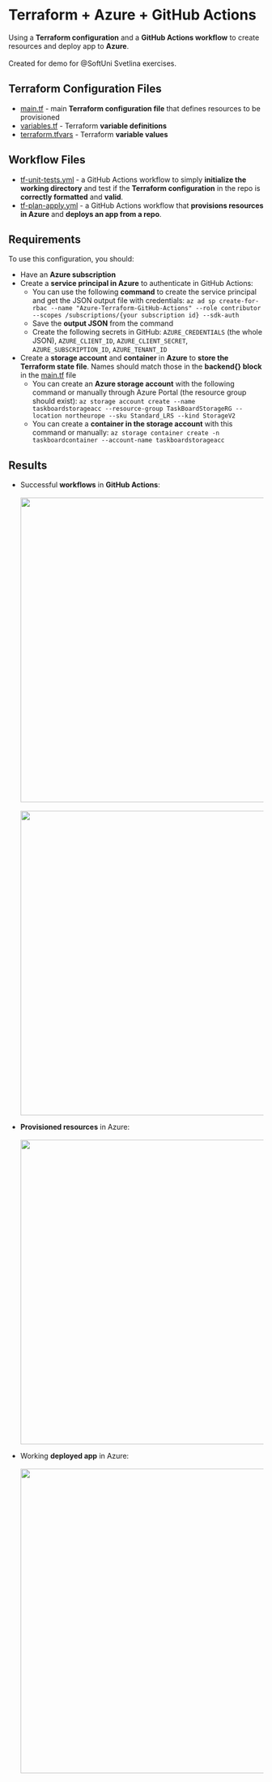 # Terraform + Azure + GitHub Actions
Using a **Terraform configuration** and a **GitHub Actions workflow** to create resources and deploy app to **Azure**.
<br></br>
Created for demo for @SoftUni Svetlina exercises.

## Terraform Configuration Files
  - [main.tf](https://github.com/evandonova/Terraform-Azure-Actions-Demo/blob/main/main.tf) - main **Terraform configuration file** that defines resources to be provisioned
  - [variables.tf](https://github.com/evandonova/Terraform-Azure-Actions-Demo/blob/main/variables.tf) - Terraform **variable definitions**
  - [terraform.tfvars](https://github.com/evandonova/Terraform-Azure-Actions-Demo/blob/main/terraform.tfvars) - Terraform **variable values**

## Workflow Files
  - [tf-unit-tests.yml](https://github.com/evandonova/Terraform-Azure-Actions-Demo/blob/main/.github/workflows/tf-unit-tests.yml) - a GitHub Actions workflow to simply **initialize the working directory** and test if the **Terraform configuration** in the repo is **correctly formatted** and **valid**.
  - [tf-plan-apply.yml](https://github.com/evandonova/Terraform-Azure-Actions-Demo/blob/main/.github/workflows/tf-plan-apply.yml) - a GitHub Actions workflow that **provisions resources in Azure** and **deploys an app from a repo**.

## Requirements
To use this configuration, you should:
  - Have an **Azure subscription**
  - Create a **service principal in Azure** to authenticate in GitHub Actions:
      - You can use the following **command** to create the service principal and get the JSON output file with credentials:
      ``az ad sp create-for-rbac --name "Azure-Terraform-GitHub-Actions" --role contributor --scopes /subscriptions/{your subscription id} --sdk-auth``
      - Save the **output JSON** from the command
      - Create the following secrets in GitHub: ``AZURE_CREDENTIALS`` (the whole JSON), ``AZURE_CLIENT_ID``, ``AZURE_CLIENT_SECRET``, ``AZURE_SUBSCRIPTION_ID``, ``AZURE_TENANT_ID``
  - Create a **storage account** and **container** in **Azure** to **store the Terraform state file**. Names should match those in the **backend{} block** in the [main.tf](https://github.com/evandonova/Terraform-Azure-Actions-Demo/blob/main/main.tf) file
      - You can create an **Azure storage account** with the following command or manually through Azure Portal (the resource group should exist):
      ``az storage account create --name taskboardstorageacc --resource-group TaskBoardStorageRG --location northeurope --sku Standard_LRS --kind StorageV2``
      - You can create a **container in the storage account** with this command or manually:
      ``az storage container create -n taskboardcontainer --account-name taskboardstorageacc``

## Results
  - Successful **workflows** in **GitHub Actions**:
<br></br>
<kbd><img src="https://github.com/evandonova/Terraform-Azure-Actions-Demo/assets/69080997/33c0ca03-d1f0-47d8-aa53-f32008a09fbf" width="600"></kbd>
<br></br>
<kbd><img src="https://github.com/evandonova/Terraform-Azure-Actions-Demo/assets/69080997/abe14924-b27e-4362-8a7f-dc706872e040" width="600"></kbd>

  - **Provisioned resources** in Azure:
<br></br>
<kbd><img src="https://github.com/evandonova/Terraform-Azure-Actions-Demo/assets/69080997/e3ed8e48-3354-443e-a018-489d733d237f" width="600"></kbd>

  - Working **deployed app** in Azure:
<br></br>
<kbd><img src="https://github.com/evandonova/Terraform-Azure-Actions-Demo/assets/69080997/4406a8ba-fa98-4b5d-b1a4-4ced98f0bc39" width="600"></kbd>

